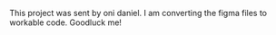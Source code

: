 This project was sent by oni daniel. I am converting the figma files to workable code. Goodluck me!
